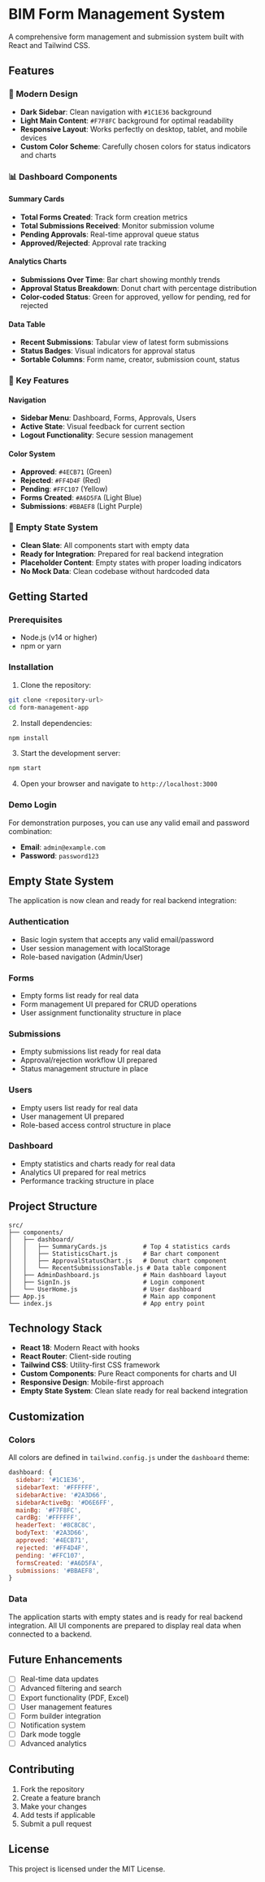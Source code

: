 # BIM Form Management System

A comprehensive form management and submission system built with React and Tailwind CSS.

## Features

### 🎨 Modern Design
- **Dark Sidebar**: Clean navigation with `#1C1E36` background
- **Light Main Content**: `#F7F8FC` background for optimal readability
- **Responsive Layout**: Works perfectly on desktop, tablet, and mobile devices
- **Custom Color Scheme**: Carefully chosen colors for status indicators and charts

### 📊 Dashboard Components

#### Summary Cards
- **Total Forms Created**: Track form creation metrics
- **Total Submissions Received**: Monitor submission volume
- **Pending Approvals**: Real-time approval queue status
- **Approved/Rejected**: Approval rate tracking

#### Analytics Charts
- **Submissions Over Time**: Bar chart showing monthly trends
- **Approval Status Breakdown**: Donut chart with percentage distribution
- **Color-coded Status**: Green for approved, yellow for pending, red for rejected

#### Data Table
- **Recent Submissions**: Tabular view of latest form submissions
- **Status Badges**: Visual indicators for approval status
- **Sortable Columns**: Form name, creator, submission count, status

### 🎯 Key Features

#### Navigation
- **Sidebar Menu**: Dashboard, Forms, Approvals, Users
- **Active State**: Visual feedback for current section
- **Logout Functionality**: Secure session management

#### Color System
- **Approved**: `#4ECB71` (Green)
- **Rejected**: `#FF4D4F` (Red)
- **Pending**: `#FFC107` (Yellow)
- **Forms Created**: `#A6D5FA` (Light Blue)
- **Submissions**: `#BBAEF8` (Light Purple)

### 🔧 Empty State System
- **Clean Slate**: All components start with empty data
- **Ready for Integration**: Prepared for real backend integration
- **Placeholder Content**: Empty states with proper loading indicators
- **No Mock Data**: Clean codebase without hardcoded data

## Getting Started

### Prerequisites
- Node.js (v14 or higher)
- npm or yarn

### Installation

1. Clone the repository:
```bash
git clone <repository-url>
cd form-management-app
```

2. Install dependencies:
```bash
npm install
```

3. Start the development server:
```bash
npm start
```

4. Open your browser and navigate to `http://localhost:3000`

### Demo Login
For demonstration purposes, you can use any valid email and password combination:
- **Email**: `admin@example.com`
- **Password**: `password123`

## Empty State System

The application is now clean and ready for real backend integration:

### Authentication
- Basic login system that accepts any valid email/password
- User session management with localStorage
- Role-based navigation (Admin/User)

### Forms
- Empty forms list ready for real data
- Form management UI prepared for CRUD operations
- User assignment functionality structure in place

### Submissions
- Empty submissions list ready for real data
- Approval/rejection workflow UI prepared
- Status management structure in place

### Users
- Empty users list ready for real data
- User management UI prepared
- Role-based access control structure in place

### Dashboard
- Empty statistics and charts ready for real data
- Analytics UI prepared for real metrics
- Performance tracking structure in place

## Project Structure

```
src/
├── components/
│   ├── dashboard/
│   │   ├── SummaryCards.js          # Top 4 statistics cards
│   │   ├── StatisticsChart.js       # Bar chart component
│   │   ├── ApprovalStatusChart.js   # Donut chart component
│   │   └── RecentSubmissionsTable.js # Data table component
│   ├── AdminDashboard.js            # Main dashboard layout
│   ├── SignIn.js                    # Login component
│   └── UserHome.js                  # User dashboard
├── App.js                           # Main app component
└── index.js                         # App entry point
```

## Technology Stack

- **React 18**: Modern React with hooks
- **React Router**: Client-side routing
- **Tailwind CSS**: Utility-first CSS framework
- **Custom Components**: Pure React components for charts and UI
- **Responsive Design**: Mobile-first approach
- **Empty State System**: Clean slate ready for real backend integration

## Customization

### Colors
All colors are defined in `tailwind.config.js` under the `dashboard` theme:

```javascript
dashboard: {
  sidebar: '#1C1E36',
  sidebarText: '#FFFFFF',
  sidebarActive: '#2A3D66',
  sidebarActiveBg: '#D6E6FF',
  mainBg: '#F7F8FC',
  cardBg: '#FFFFFF',
  headerText: '#8C8C8C',
  bodyText: '#2A3D66',
  approved: '#4ECB71',
  rejected: '#FF4D4F',
  pending: '#FFC107',
  formsCreated: '#A6D5FA',
  submissions: '#BBAEF8',
}
```

### Data
The application starts with empty states and is ready for real backend integration. All UI components are prepared to display real data when connected to a backend.

## Future Enhancements

- [ ] Real-time data updates
- [ ] Advanced filtering and search
- [ ] Export functionality (PDF, Excel)
- [ ] User management features
- [ ] Form builder integration
- [ ] Notification system
- [ ] Dark mode toggle
- [ ] Advanced analytics

## Contributing

1. Fork the repository
2. Create a feature branch
3. Make your changes
4. Add tests if applicable
5. Submit a pull request

## License

This project is licensed under the MIT License.